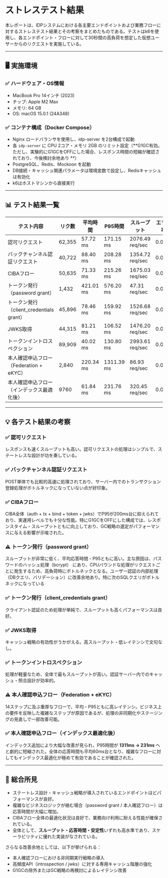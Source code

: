 # ストレステスト結果

本レポートは、IDPシステムにおける各主要エンドポイントおよび業務フローに対するストレステスト結果とその考察をまとめたものである。テストはk6を使用し、各エンドポイント・フローに対して30秒間の高負荷を想定した仮想ユーザーからのリクエストを実施している。

---

## 🖥️ 実施環境

### ✅ ハードウェア・OS情報

* MacBook Pro 14インチ (2023)
* チップ: Apple M2 Max
* メモリ: 64 GB
* OS: macOS 15.0.1 (24A348)

### ✅ コンテナ構成（Docker Compose）

* Nginx ロードバランサを使用し、idp-server を2台構成で起動
* 各 `idp-server` に CPU 2コア・メモリ 2GB のリミット設定（**G1GC有効。ただし、実験的にG1GCをOFFにした場合、レスポンス時間の短縮が確認されており、今後検討余地あり
  **）
* PostgreSQL、Redis、Mockoon を起動
* DB接続・キャッシュ関連パラメータは環境変数で設定し、Redisキャッシュは有効化
* k6はホストマシンから直接実行

---

## 📊 テスト結果一覧

| テスト内容                            | リク数    | 平均時間      | P95時間      | スループット          | エラー率  |
|----------------------------------|--------|-----------|------------|-----------------|-------|
| 認可リクエスト                          | 62,355 | 57.72 ms  | 171.15 ms  | 2076.49 req/sec | 0.00% |
| バックチャンネル認証リクエスト                  | 40,722 | 88.40 ms  | 208.28 ms  | 1354.72 req/sec | 0.00% |
| CIBAフロー                          | 50,635 | 71.33 ms  | 215.26 ms  | 1675.03 req/sec | 0.00% |
| トークン発行（password grant）           | 1,432  | 421.01 ms | 576.20 ms  | 47.31 req/sec   | 0.00% |
| トークン発行（client_credentials grant） | 45,896 | 78.46 ms  | 159.92 ms  | 1526.68 req/sec | 0.00% |
| JWKS取得                           | 44,315 | 81.21 ms  | 106.52 ms  | 1476.20 req/sec | 0.00% |
| トークンイントロスペクション                   | 89,909 | 40.02 ms  | 130.80 ms  | 2993.61 req/sec | 0.00% |
| 本人確認申込フロー（Federation + eKYC）     | 2,840  | 220.34 ms | 1311.39 ms | 86.93 req/sec   | 0.00% |
| 本人確認申込フロー（インデックス最適化後）            | 9760   | 61.84 ms  | 231.76 ms  | 320.45 req/sec  | 0.00% |

---

## 💡 各テスト結果の考察

### ✅ 認可リクエスト

レスポンスも速くスループットも高い。認可リクエストの処理はシンプルで、ステートレスな設計が功を奏している。

### ✅ バックチャンネル認証リクエスト

POST単体でも比較的高速に処理されており、サーバー内でのトランザクション登録処理がボトルネックになっていない点が好印象。

### ✅ CIBAフロー

CIBA全体（auth + tx + bind + token +
jwks）でP95が200ms台に抑えられており、実運用レベルでも十分な性能。特にG1GCをOFFにした構成では、レスポンスタイム・スループットともに向上しており、GC戦略の選定がパフォーマンスに与える影響が示唆された。

### ⚠️ トークン発行（password grant）

スループットが非常に低く、平均応答時間・P95ともに高い。主な原因は、パスワードのハッシュ処理（bcrypt）
にあり、CPUバウンドな処理がリクエストごとに発生するため、高負荷時にボトルネックとなる。ユーザー認証の内部処理（DBクエリ、バリデーション）に改善余地あり。特に次のSQLクエリがボトルネックになっている

### ✅ トークン発行（client\_credentials grant）

クライアント認証のため処理が単純で、スループットも高くパフォーマンスは良好。

### ✅ JWKS取得

キャッシュ戦略の有効性がうかがえる。高スループット・低レイテンシで文句なし。

### ✅ トークンイントロスペクション

処理が軽量なため、全体で最もスループットが高い。認証サーバー内でのキャッシュ・照合設計が効率的。

### ⚠️ 本人確認申込フロー（Federation + eKYC）

14ステップに及ぶ重厚なフローで、平均・P95ともに高レイテンシ。ビジネス上の要件を反映した複雑なステップが原因であるが、処理の非同期化やステージングの見直しで一部改善可能。

### ✅ 本人確認申込フロー（インデックス最適化後）

インデックス追加により大幅な改善が見られ、P95時間が **1311ms → 231ms**
へと劇的に短縮された。全体の応答時間も平均60ms台となり、複雑なフローに対してもインデックス最適化が極めて有効であることが確認された。

---

## 🧠 総合所見

* ステートレス設計・キャッシュ戦略が導入されているエンドポイントほどパフォーマンスが良好。
* 複雑なビジネスロジックが絡む場合（password grant / 本人確認フロー）は応答時間が大幅に増加。
* CIBAフロー全体の最適化状況は良好で、業務向け利用に耐える性能が確保されている。
* 全体として、**スループット・応答時間・安定性**いずれも高水準であり、スケーラビリティに優れた実装がなされている。

さらなる改善余地としては、以下が挙げられる：

* 本人確認フローにおける非同期実行戦略の導入
* 高頻度API（introspection / jwks）に対する専用キャッシュ階層の強化
* G1GCの除外またはGC戦略の再検討によるレイテンシ改善
